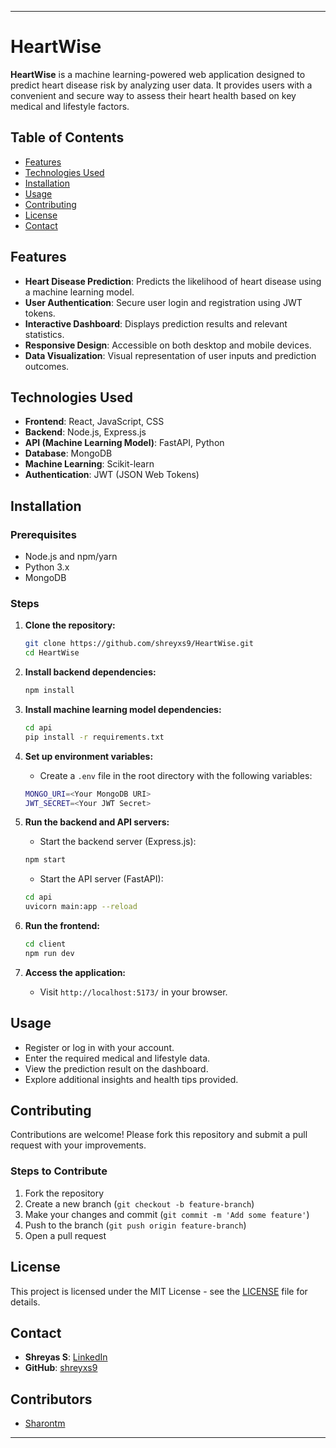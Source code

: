 
---

# HeartWise

**HeartWise** is a machine learning-powered web application designed to predict heart disease risk by analyzing user data. It provides users with a convenient and secure way to assess their heart health based on key medical and lifestyle factors.

## Table of Contents

- [Features](#features)
- [Technologies Used](#technologies-used)
- [Installation](#installation)
- [Usage](#usage)
- [Contributing](#contributing)
- [License](#license)
- [Contact](#contact)

## Features

- **Heart Disease Prediction**: Predicts the likelihood of heart disease using a machine learning model.
- **User Authentication**: Secure user login and registration using JWT tokens.
- **Interactive Dashboard**: Displays prediction results and relevant statistics.
- **Responsive Design**: Accessible on both desktop and mobile devices.
- **Data Visualization**: Visual representation of user inputs and prediction outcomes.

## Technologies Used

- **Frontend**: React, JavaScript, CSS
- **Backend**: Node.js, Express.js
- **API (Machine Learning Model)**: FastAPI, Python
- **Database**: MongoDB
- **Machine Learning**: Scikit-learn
- **Authentication**: JWT (JSON Web Tokens)

## Installation

### Prerequisites

- Node.js and npm/yarn
- Python 3.x
- MongoDB

### Steps

1. **Clone the repository:**

    ```bash
    git clone https://github.com/shreyxs9/HeartWise.git
    cd HeartWise
    ```

2. **Install backend dependencies:**

    ```bash
    npm install
    ```

3. **Install machine learning model dependencies:**

    ```bash
    cd api
    pip install -r requirements.txt
    ```

4. **Set up environment variables:**

    - Create a `.env` file in the root directory with the following variables:
    
    ```bash
    MONGO_URI=<Your MongoDB URI>
    JWT_SECRET=<Your JWT Secret>
    ```

5. **Run the backend and API servers:**

    - Start the backend server (Express.js):

    ```bash
    npm start
    ```

    - Start the API server (FastAPI):

    ```bash
    cd api
    uvicorn main:app --reload
    ```

6. **Run the frontend:**

    ```bash
    cd client
    npm run dev
    ```

7. **Access the application:**

    - Visit `http://localhost:5173/` in your browser.

## Usage

- Register or log in with your account.
- Enter the required medical and lifestyle data.
- View the prediction result on the dashboard.
- Explore additional insights and health tips provided.


## Contributing

Contributions are welcome! Please fork this repository and submit a pull request with your improvements.

### Steps to Contribute

1. Fork the repository
2. Create a new branch (`git checkout -b feature-branch`)
3. Make your changes and commit (`git commit -m 'Add some feature'`)
4. Push to the branch (`git push origin feature-branch`)
5. Open a pull request

## License

This project is licensed under the MIT License - see the [LICENSE](LICENSE) file for details.

## Contact

- **Shreyas S**: [LinkedIn](https://www.linkedin.com/in/shreyas9999/)
- **GitHub**: [shreyxs9](https://github.com/shreyxs9)
  
## Contributors

- [Sharontm](https://github.com/Sharontm)

---

